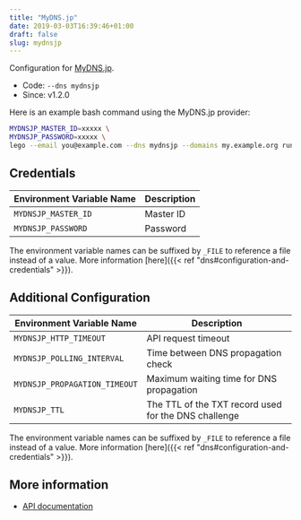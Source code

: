 ```yaml
---
title: "MyDNS.jp"
date: 2019-03-03T16:39:46+01:00
draft: false
slug: mydnsjp
---
```


<!-- THIS DOCUMENTATION IS AUTO-GENERATED. PLEASE DO NOT EDIT. -->
<!-- providers/dns/mydnsjp/mydnsjp.toml -->
<!-- THIS DOCUMENTATION IS AUTO-GENERATED. PLEASE DO NOT EDIT. -->


Configuration for [MyDNS.jp](https://www.mydns.jp).


<!--more-->

- Code: `--dns mydnsjp`
- Since: v1.2.0


Here is an example bash command using the MyDNS.jp provider:

```bash
MYDNSJP_MASTER_ID=xxxxx \
MYDNSJP_PASSWORD=xxxxx \
lego --email you@example.com --dns mydnsjp --domains my.example.org run
```




## Credentials

| Environment Variable Name | Description |
|-----------------------|-------------|
| `MYDNSJP_MASTER_ID` | Master ID |
| `MYDNSJP_PASSWORD` | Password |

The environment variable names can be suffixed by `_FILE` to reference a file instead of a value.
More information [here]({{< ref "dns#configuration-and-credentials" >}}).


## Additional Configuration

| Environment Variable Name | Description |
|--------------------------------|-------------|
| `MYDNSJP_HTTP_TIMEOUT` | API request timeout |
| `MYDNSJP_POLLING_INTERVAL` | Time between DNS propagation check |
| `MYDNSJP_PROPAGATION_TIMEOUT` | Maximum waiting time for DNS propagation |
| `MYDNSJP_TTL` | The TTL of the TXT record used for the DNS challenge |

The environment variable names can be suffixed by `_FILE` to reference a file instead of a value.
More information [here]({{< ref "dns#configuration-and-credentials" >}}).




## More information

- [API documentation](https://www.mydns.jp/?MENU=030)

<!-- THIS DOCUMENTATION IS AUTO-GENERATED. PLEASE DO NOT EDIT. -->
<!-- providers/dns/mydnsjp/mydnsjp.toml -->
<!-- THIS DOCUMENTATION IS AUTO-GENERATED. PLEASE DO NOT EDIT. -->
